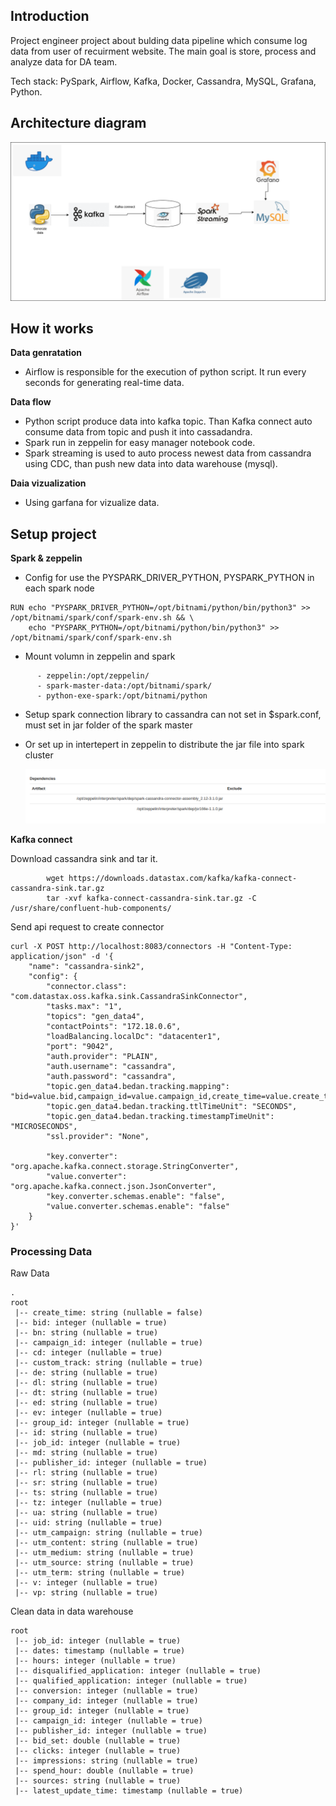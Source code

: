 ## Introduction

Project engineer project about bulding data pipeline which consume log data from user of recuirment website. The main goal is store, process and analyze data for DA team. 


Tech stack: PySpark, Airflow, Kafka, Docker, Cassandra, MySQL, Grafana, Python.

## Architecture diagram


![](assets/20250331_214752_image.png)

## How it works

**Data genratation**

- Airflow is responsible for the execution of python script. It run every seconds for generating real-time data.

**Data flow**

- Python script produce data into kafka topic. Than Kafka connect auto consume data from topic and push it into cassadandra.
- Spark run in zeppelin for easy manager notebook code.
- Spark streaming is used to auto process newest data from cassandra using CDC, than push new data into data warehouse (mysql).

**Daia vizualization**
- Using garfana for vizualize data.

## Setup project


**Spark & zeppelin**
- Config for use the PYSPARK_DRIVER_PYTHON, PYSPARK_PYTHON in each spark node
```
RUN echo "PYSPARK_DRIVER_PYTHON=/opt/bitnami/python/bin/python3" >> /opt/bitnami/spark/conf/spark-env.sh && \
    echo "PYSPARK_PYTHON=/opt/bitnami/python/bin/python3" >> /opt/bitnami/spark/conf/spark-env.sh
```
- Mount volumn in zeppelin and spark 
```
      - zeppelin:/opt/zeppelin/
      - spark-master-data:/opt/bitnami/spark/
      - python-exe-spark:/opt/bitnami/python
```
- Setup spark connection library to cassandra can not set in $spark.conf, must set in jar folder of the spark master
- Or set up in intertepert in zeppelin to distribute the jar file into spark cluster

  ![](assets/20250309_005436_image.png)

**Kafka connect**

Download cassandra sink and tar it.
```
        wget https://downloads.datastax.com/kafka/kafka-connect-cassandra-sink.tar.gz
        tar -xvf kafka-connect-cassandra-sink.tar.gz -C /usr/share/confluent-hub-components/
```
Send api request to create connector
```
curl -X POST http://localhost:8083/connectors -H "Content-Type: application/json" -d '{
    "name": "cassandra-sink2",
    "config": {
        "connector.class": "com.datastax.oss.kafka.sink.CassandraSinkConnector",
        "tasks.max": "1",
        "topics": "gen_data4",
        "contactPoints": "172.18.0.6",
        "loadBalancing.localDc": "datacenter1",
        "port": "9042",
        "auth.provider": "PLAIN",
        "auth.username": "cassandra",
        "auth.password": "cassandra",
        "topic.gen_data4.bedan.tracking.mapping": "bid=value.bid,campaign_id=value.campaign_id,create_time=value.create_time,custom_track=value.custom_track,group_id=value.group_id,job_id=value.job_id,publisher_id=value.publisher_id,ts=value.ts",
        "topic.gen_data4.bedan.tracking.ttlTimeUnit": "SECONDS",
        "topic.gen_data4.bedan.tracking.timestampTimeUnit": "MICROSECONDS",
        "ssl.provider": "None",
        
        "key.converter": "org.apache.kafka.connect.storage.StringConverter",
        "value.converter": "org.apache.kafka.connect.json.JsonConverter",
        "key.converter.schemas.enable": "false",
        "value.converter.schemas.enable": "false"
    }
}'
```

### Processing Data
Raw Data

```
.
root
 |-- create_time: string (nullable = false)
 |-- bid: integer (nullable = true)
 |-- bn: string (nullable = true)
 |-- campaign_id: integer (nullable = true)
 |-- cd: integer (nullable = true)
 |-- custom_track: string (nullable = true)
 |-- de: string (nullable = true)
 |-- dl: string (nullable = true)
 |-- dt: string (nullable = true)
 |-- ed: string (nullable = true)
 |-- ev: integer (nullable = true)
 |-- group_id: integer (nullable = true)
 |-- id: string (nullable = true)
 |-- job_id: integer (nullable = true)
 |-- md: string (nullable = true)
 |-- publisher_id: integer (nullable = true)
 |-- rl: string (nullable = true)
 |-- sr: string (nullable = true)
 |-- ts: string (nullable = true)
 |-- tz: integer (nullable = true)
 |-- ua: string (nullable = true)
 |-- uid: string (nullable = true)
 |-- utm_campaign: string (nullable = true)
 |-- utm_content: string (nullable = true)
 |-- utm_medium: string (nullable = true)
 |-- utm_source: string (nullable = true)
 |-- utm_term: string (nullable = true)
 |-- v: integer (nullable = true)
 |-- vp: string (nullable = true)
```

Clean data in data warehouse

```
root
 |-- job_id: integer (nullable = true)
 |-- dates: timestamp (nullable = true)
 |-- hours: integer (nullable = true)
 |-- disqualified_application: integer (nullable = true)
 |-- qualified_application: integer (nullable = true)
 |-- conversion: integer (nullable = true)
 |-- company_id: integer (nullable = true)
 |-- group_id: integer (nullable = true)
 |-- campaign_id: integer (nullable = true)
 |-- publisher_id: integer (nullable = true)
 |-- bid_set: double (nullable = true)
 |-- clicks: integer (nullable = true)
 |-- impressions: string (nullable = true)
 |-- spend_hour: double (nullable = true)
 |-- sources: string (nullable = true)
 |-- latest_update_time: timestamp (nullable = true)
```